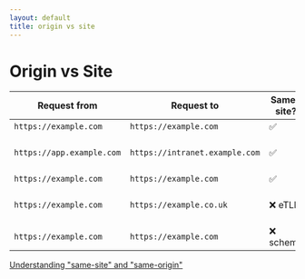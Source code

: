 ```yaml
---
layout: default
title: origin vs site
---
```

<h1>Origin vs Site</h1>

<Transform scale="0.95">

| **Request from** | **Request to** | **Same-site?** | **Same-origin?** |
| --- | --- | --- | --- |
| `https://example.com` | `https://example.com` | ✅ | ✅ |
| `https://app.example.com` | `https://intranet.example.com` | ✅ | ❌ domain name |
| `https://example.com` | `https://example.com` | ✅ | ❌ port |
| `https://example.com` | `https://example.co.uk` | ❌ eTLD | ❌ domain name |
| `https://example.com` | `https://example.com` | ❌ scheme | ❌ scheme |

[Understanding "same-site" and "same-origin"](https://web.dev/articles/same-site-same-origin)

</Transform>

<!--
[What's the difference between a site and an origin?](https://portswigger.net/web-security/csrf/bypassing-samesite-restrictions)

eTLD: effective top-level domain. This is just a way of accounting for the reserved multipart suffixes that are treated as top-level domains in practice, such as .co.uk.
-->
